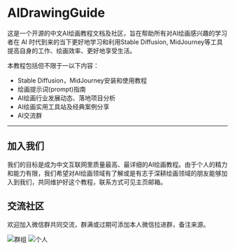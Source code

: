 # AIDrawingGuide
这是一个开源的中文AI绘画教程文档及社区，旨在帮助所有对AI绘画感兴趣的学习者在 AI 时代到来的当下更好地学习和利用Stable Diffusion, MidJourney等工具提高自身的工作、绘画效率、更好地享受生活。

本教程包括但不限于一以下内容：
- Stable Diffusion，MidJourney安装和使用教程
- 绘画提示词(prompt)指南
- AI绘画行业发展动态、落地项目分析
- AI绘画实用工具站及经典案例分享
- AI交流群
---

## 加入我们

我们的目标是成为中文互联网里质量最高、最详细的AI绘画教程。由于个人的精力和能力有限，我们希望对AI绘画领域有了解或是有志于深耕绘画领域的朋友能够加入到我们，共同维护好这个教程，联系方式可见主页邮箱。

## 交流社区
欢迎加入微信群共同交流，群满或过期可添加本人微信拉进群，备注来源。


<img src="https://user-images.githubusercontent.com/10662852/232778951-383bd749-0fce-44bc-9534-b62b6b3ea871.jpg"  alt="群组" align=center />

<img src="https://user-images.githubusercontent.com/10662852/232778975-a195e5a1-853a-430f-8b1b-a9f9cdd5cdb0.jpg"  alt="个人" align=center />


<!-- ![](https://user-images.githubusercontent.com/10662852/232778975-a195e5a1-853a-430f-8b1b-a9f9cdd5cdb0.jpg) -->